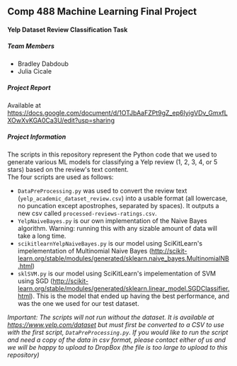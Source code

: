 ## Comp 488 Machine Learning Final Project
#### Yelp Dataset Review Classification Task
##### Team Members
- Bradley Dabdoub  
- Julia Cicale  
##### Project Report
Available at https://docs.google.com/document/d/1OTJbAaFZPt9gZ_ep6IyigVDv_GmxfLXOwXvKGA0Ca3U/edit?usp=sharing
##### Project Information
The scripts in this repository represent the Python code that we used to generate various ML models for classifying a Yelp review (1, 2, 3, 4, or 5 stars) based on the review's text content.  
The four scripts are used as follows:
- `DataPreProcessing.py` was used to convert the review text (`yelp_academic_dataset_review.csv`) into a usable format (all lowercase, no puncation except apostrophes, separated by spaces). It outputs a new csv called `processed-reviews-ratings.csv`.  
- `YelpNaiveBayes.py` is our own implementation of the Naive Bayes algorithm. Warning: running this with any sizable amount of data will take a long time.
- `scikitlearnYelpNaiveBayes.py` is our model using SciKitLearn's impelementation of Multinomial Naive Bayes (http://scikit-learn.org/stable/modules/generated/sklearn.naive_bayes.MultinomialNB.html)
- `sklSVM.py` is our model using SciKitLearn's impelementation of SVM using SGD (http://scikit-learn.org/stable/modules/generated/sklearn.linear_model.SGDClassifier.html). This is the model that ended up having the best performance, and was the one we used for our test dataset.

*Important: The scripts will not run without the dataset. It is available at https://www.yelp.com/dataset but must first be converted to a CSV to use with the first script, `DataPreProcessing.py`. If you would like to run the script and need a copy of the data in csv format, please contact either of us and we will be happy to upload to DropBox (the file is too large to upload to this repository)* 
